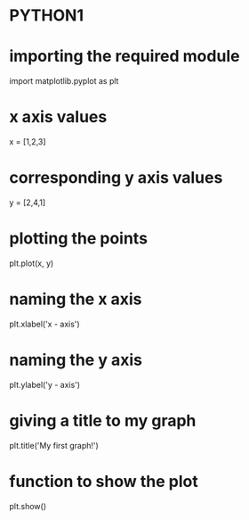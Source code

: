 # PYTHON1
# importing the required module
import matplotlib.pyplot as plt
 
# x axis values
x = [1,2,3]
# corresponding y axis values
y = [2,4,1]
 
# plotting the points
plt.plot(x, y)
 
# naming the x axis
plt.xlabel('x - axis')
# naming the y axis
plt.ylabel('y - axis')
 
# giving a title to my graph
plt.title('My first graph!')
 
# function to show the plot
plt.show()
